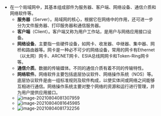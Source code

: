 - 在一个局域网中，其基本组成部件为服务器、客户端、网络设备、通信介质和网络软件等。
	- **服务器**（Server）。局域网的核心，根据它在网络中的作用，还可进一步分为文件服务器、打印服务器和通信服务器。
	- **客户端**（Client）。客户端又称为用户工作站，是用户与网络应用接口设备。
	- **网络设备**。主要指一些硬件设备，如网卡、收发器、中继器、集中器、网桥和路由器等。网卡是一种必不可少的网络设备，常用的网卡有Ethernet（以太网）网卡、ARCNET网卡、ESIA总线网网卡和Token-Ring网卡等。
	- **通信介质**。数据的传输媒体。不同的通信介质有着不同的传输特性。
	- **网络软件**。网络软件主要包括底层协议软件、网络操作系统（NOS）等。底层协议软件是由一组标准规则及软件构成，以使实体间或网络之间能够互相进行通信。网络操作系统主要对整个网络的资源和运行进行管理，并为用户提供应用接口。
	- ![image-20210804081307959](https://img.mhugh.net/typora/image-20210804081307959.png)
	- ![image-20210804081645985](https://img.mhugh.net/typora/image-20210804081645985.png)
	- ![image-20210804081732256](https://img.mhugh.net/typora/image-20210804081732256.png)